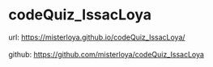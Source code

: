 # codeQuiz_IssacLoya

url: https://misterloya.github.io/codeQuiz_IssacLoya/
<br></br>
github: https://github.com/misterloya/codeQuiz_IssacLoya
